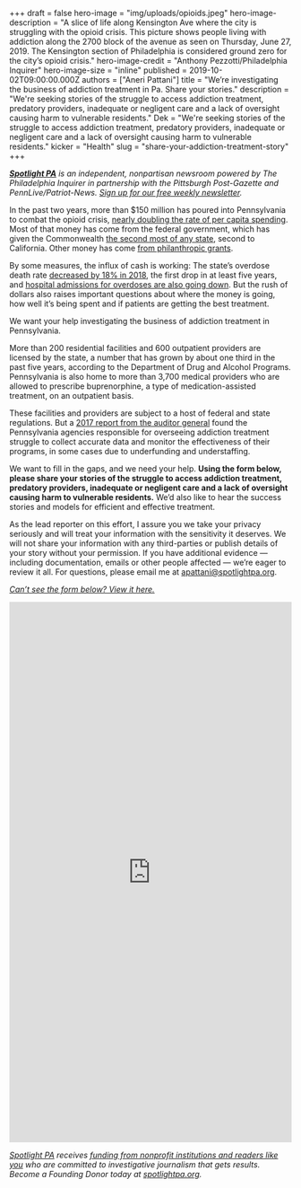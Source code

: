 +++
draft = false
hero-image = "img/uploads/opioids.jpeg"
hero-image-description = "A slice of life along Kensington Ave where the city is struggling with the opioid crisis. This picture shows people living with addiction along the 2700 block of the avenue as seen on Thursday, June 27, 2019. The Kensington section of Philadelphia is considered ground zero for the city’s opioid crisis."
hero-image-credit = "Anthony Pezzotti/Philadelphia Inquirer"
hero-image-size = "inline"
published = 2019-10-02T09:00:00.000Z
authors = ["Aneri Pattani"]
title = "We’re investigating the business of addiction treatment in Pa. Share your stories."
description = "We're seeking stories of the struggle to access addiction treatment, predatory providers, inadequate or negligent care and a lack of oversight causing harm to vulnerable residents."
Dek = "We're seeking stories of the struggle to access addiction treatment, predatory providers, inadequate or negligent care and a lack of oversight causing harm to vulnerable residents."
kicker = "Health"
slug = "share-your-addiction-treatment-story"
+++

_**[Spotlight PA](https://www.spotlightpa.org/)** is an independent, nonpartisan newsroom powered by The Philadelphia Inquirer in partnership with the Pittsburgh Post-Gazette and PennLive/Patriot-News. [Sign up for our free weekly newsletter](https://www.spotlightpa.org/newsletters/)._

In the past two years, more than $150 million has poured into Pennsylvania to combat the opioid crisis, [nearly doubling the rate of per capita spending](https://bipartisanpolicy.org/wp-content/uploads/2019/03/Tracking-Federal-Funding-to-Combat-the-Opioid-Crisis.pdf). Most of that money has come from the federal government, which has given the Commonwealth [the second most of any state](https://www.hhs.gov/about/news/2019/09/04/state-opioid-response-grants-by-state.html), second to California. Other money has come [from philanthropic grants](https://whyy.org/articles/bloomberg-philanthropies-gives-pennsylvania-10-million-to-reduce-overdose-deaths/).



By some measures, the influx of cash is working: The state’s overdose death rate [decreased by 18% in 2018](https://data.pa.gov/stories/s/9q45-nckt/), the first drop in at least five years, and [hospital admissions for overdoses are also going down](https://www.eveningsun.com/story/news/2019/09/18/pa-phc-4-study-finds-decrease-opioid-overdose-hospitalization-admission/2350179001/). But the rush of dollars also raises important questions about where the money is going, how well it’s being spent and if patients are getting the best treatment.



We want your help investigating the business of addiction treatment in Pennsylvania.

More than 200 residential facilities and 600 outpatient providers are licensed by the state, a number that has grown by about one third in the past five years, according to the Department of Drug and Alcohol Programs. Pennsylvania is also home to more than 3,700 medical providers who are allowed to prescribe buprenorphine, a type of medication-assisted treatment, on an outpatient basis.



These facilities and providers are subject to a host of federal and state regulations. But a [2017 report from the auditor general](https://www.paauditor.gov/press-releases/auditor-general-depasquale-says-multi-agency-attack-on-opioid-epidemic-shows-progress-audit-outlines-path-toward-greater-success) found the Pennsylvania agencies responsible for overseeing addiction treatment struggle to collect accurate data and monitor the effectiveness of their programs, in some cases due to underfunding and understaffing.



We want to fill in the gaps, and we need your help. **Using the form below, please share your stories of the struggle to access addiction treatment, predatory providers, inadequate or negligent care and a lack of oversight causing harm to vulnerable residents.** We’d also like to hear the success stories and models for efficient and effective treatment.



As the lead reporter on this effort, I assure you we take your privacy seriously and will treat your information with the sensitivity it deserves. We will not share your information with any third-parties or publish details of your story without your permission. If you have additional evidence — including documentation, emails or other people affected — we’re eager to review it all. For questions, please email me at [apattani@spotlightpa.org](mailto:apattani@spotlightpa.org).


[_Can’t see the form below? View it here._](https://docs.google.com/forms/d/e/1FAIpQLSfZ7vdOzirrVUeyUaoxloLjxR7knDQhAsgFL6IME5lfDqtt6A/viewform?usp=sf_link)

<iframe src="https://docs.google.com/forms/d/e/1FAIpQLSfZ7vdOzirrVUeyUaoxloLjxR7knDQhAsgFL6IME5lfDqtt6A/viewform?embedded=true" style="height: 963px; max-height: 75vh; width: 100%" frameborder="0" marginheight="0" marginwidth="0">Loading…</iframe>


_[Spotlight PA](https://www.spotlightpa.org/) receives [funding from nonprofit institutions and readers like you](https://www.spotlightpa.org/support/) who are committed to investigative journalism that gets results. Become a Founding Donor today at [spotlightpa.org](https://www.spotlightpa.org/donate/)._
